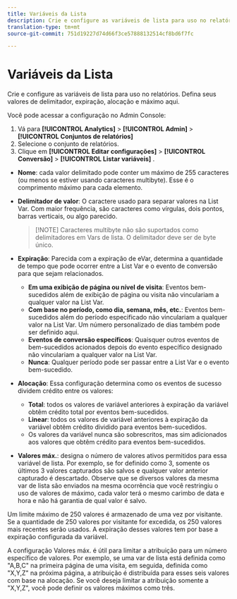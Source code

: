 ```yaml
---
title: Variáveis da Lista
description: Crie e configure as variáveis de lista para uso no relatórios.
translation-type: tm+mt
source-git-commit: 751d19227d74d66f3ce57888132514cf8bd6f7fc

---
```



# Variáveis da Lista

Crie e configure as variáveis de lista para uso no relatórios. Defina seus valores de delimitador, expiração, alocação e máximo aqui.

Você pode acessar a configuração no Admin Console:

1. Vá para **[!UICONTROL Analytics]** > **[!UICONTROL Admin]** > **[!UICONTROL Conjuntos de relatórios]**
2. Selecione o conjunto de relatórios.
3. Clique em **[!UICONTROL Editar configurações]** > **[!UICONTROL Conversão]** > **[!UICONTROL Listar variáveis]** .

* **Nome**: cada valor delimitado pode conter um máximo de 255 caracteres (ou menos se estiver usando caracteres multibyte). Esse é o comprimento máximo para cada elemento.
* **Delimitador de valor**: O caractere usado para separar valores na List Var. Com maior frequência, são caracteres como vírgulas, dois pontos, barras verticais, ou algo parecido.

   > [!NOTE] Caracteres multibyte não são suportados como delimitadores em Vars de lista. O delimitador deve ser de byte único.

* **Expiração**: Parecida com a expiração de eVar, determina a quantidade de tempo que pode ocorrer entre a List Var e o evento de conversão para que sejam relacionados.
   * **Em uma exibição de página ou nível de visita**: Eventos bem-sucedidos além de exibição de página ou visita não vinculariam a qualquer valor na List Var.
   * **Com base no período, como dia, semana, mês, etc.**: Eventos bem-sucedidos além do período especificado não vinculariam a qualquer valor na List Var. Um número personalizado de dias também pode ser definido aqui.
   * **Eventos de conversão específicos**: Quaisquer outros eventos de bem-sucedidos acionados depois do evento específico designado não vinculariam a qualquer valor na List Var.
   * **Nunca**: Qualquer período pode ser passar entre a List Var e o evento bem-sucedido.

* **Alocação**: Essa configuração determina como os eventos de sucesso dividem crédito entre os valores:
   * **Total**: todos os valores de variável anteriores à expiração da variável obtêm crédito total por eventos bem-sucedidos.
   * **Linear**: todos os valores de variável anteriores à expiração da variável obtêm crédito dividido para eventos bem-sucedidos.
   * Os valores da variável nunca são sobrescritos, mas sim adicionados aos valores que obtêm crédito para eventos bem-sucedidos.

* **Valores máx.**: designa o número de valores ativos permitidos para essa variável de lista. Por exemplo, se for definido como 3, somente os últimos 3 valores capturados são salvos e qualquer valor anterior capturado é descartado. Observe que se diversos valores da mesma var de lista são enviados na mesma ocorrência que você restringiu o uso de valores de máximo, cada valor terá o mesmo carimbo de data e hora e não há garantia de qual valor é salvo.

Um limite máximo de 250 valores é armazenado de uma vez por visitante. Se a quantidade de 250 valores por visitante for excedida, os 250 valores mais recentes serão usados. A expiração desses valores tem por base a expiração configurada da variável.

A configuração Valores máx. é útil para limitar a atribuição para um número específico de valores. Por exemplo, se uma var de lista está definida como &quot;A,B,C&quot; na primeira página de uma visita, em seguida, definida como &quot;X,Y,Z&quot; na próxima página, a atribuição é distribuída para esses seis valores com base na alocação. Se você deseja limitar a atribuição somente a &quot;X,Y,Z&quot;, você pode definir os valores máximos como três.
